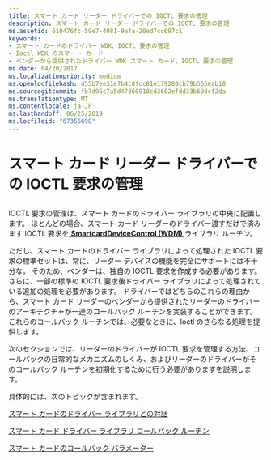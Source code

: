 ```yaml
---
title: スマート カード リーダー ドライバーでの IOCTL 要求の管理
description: スマート カード リーダー ドライバーでの IOCTL 要求の管理
ms.assetid: 610476fc-59e7-4981-9afa-20ed7cc697c1
keywords:
- スマート カードのドライバー WDK、IOCTL 要求の管理
- Ioctl WDK のスマート カード
- ベンダーから提供されたドライバー WDK スマート カード、IOCTL 要求の管理
ms.date: 04/20/2017
ms.localizationpriority: medium
ms.openlocfilehash: d55b7ee31e7b4c8fcc81e179288cb79b565eab18
ms.sourcegitcommit: fb7d95c7a5d47860918cd3602efdd33b69dcf2da
ms.translationtype: MT
ms.contentlocale: ja-JP
ms.lasthandoff: 06/25/2019
ms.locfileid: "67356698"
---
```

# <a name="management-of-ioctl-requests-in-a-smart-card-reader-driver"></a>スマート カード リーダー ドライバーでの IOCTL 要求の管理


## <span id="_ntovr_management_of_ioctl_requests_in_a_smart_card_reader_driver"></span><span id="_NTOVR_MANAGEMENT_OF_IOCTL_REQUESTS_IN_A_SMART_CARD_READER_DRIVER"></span>


IOCTL 要求の管理は、スマート カードのドライバー ライブラリの中央に配置します。 ほとんどの場合、スマート カード リーダーのドライバー渡すだけで済みます IOCTL 要求を[ **SmartcardDeviceControl (WDM)** ](https://docs.microsoft.com/previous-versions/ff548939(v=vs.85))ライブラリ ルーチン。

ただし、スマート カードのドライバー ライブラリによって処理された IOCTL 要求の標準セットは、常に、リーダー デバイスの機能を完全にサポートには不十分な。 そのため、ベンダーは、独自の IOCTL 要求を作成する必要があります。 さらに、一部の標準の IOCTL 要求後ドライバー ライブラリによって処理されている追加の処理を必要があります。 ドライバーではどちらのこれらの理由から、スマート カード リーダーのベンダーから提供されたリーダーのドライバーのアーキテクチャが一連のコールバック ルーチンを実装することができます。 これらのコールバック ルーチンでは、必要なときに、Ioctl のさらなる処理を提供します。

次のセクションでは、リーダーのドライバーが IOCTL 要求を管理する方法、コールバックの日常的なメカニズムのしくみ、およびリーダーのドライバーがそのコールバック ルーチンを初期化するために行う必要がありますを説明します。

具体的には、次のトピックが含まれます。

[スマート カードのドライバー ライブラリとの対話](interaction-with-the-smart-card-driver-library.md)

[スマート カード ドライバー ライブラリ コールバック ルーチン](smart-card-driver-library-callback-routines.md)

[スマート カードのコールバック パラメーター](smart-card-callback-parameters.md)

 

 





